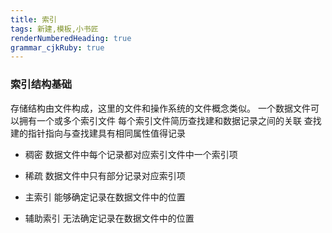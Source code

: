 ```yaml
---
title: 索引
tags: 新建,模板,小书匠
renderNumberedHeading: true
grammar_cjkRuby: true
---
```


### 索引结构基础

存储结构由文件构成，这里的文件和操作系统的文件概念类似。
一个数据文件可以拥有一个或多个索引文件
每个索引文件简历查找建和数据记录之间的关联
查找建的指针指向与查找建具有相同属性值得记录

- 稠密 数据文件中每个记录都对应索引文件中一个索引项
- 稀疏 数据文件中只有部分记录对应索引项

- 主索引 能够确定记录在数据文件中的位置
- 辅助索引 无法确定记录在数据文件中的位置